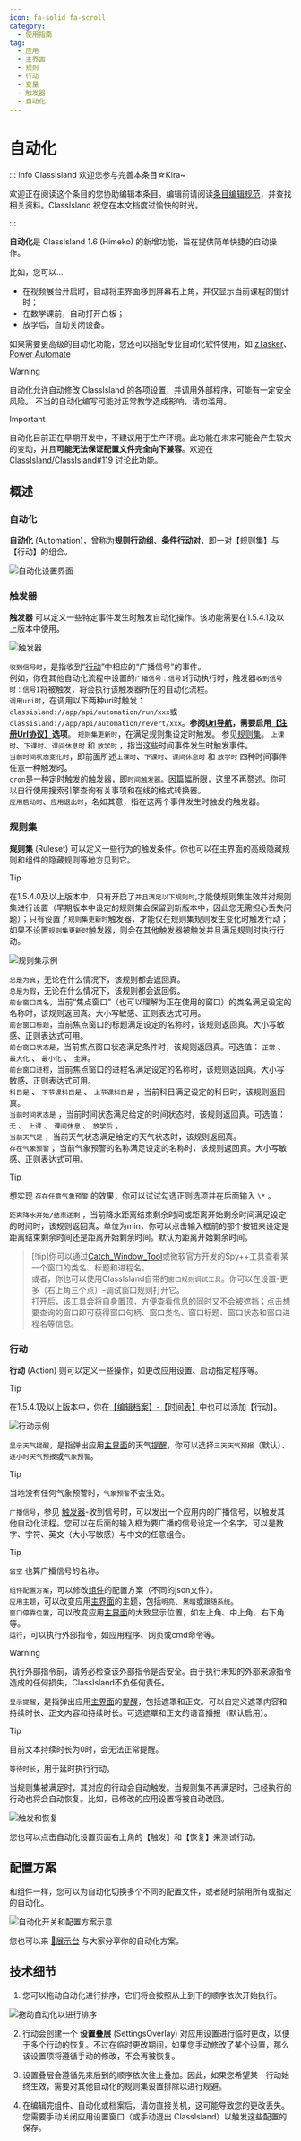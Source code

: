```yaml
---
icon: fa-solid fa-scroll
category:
  - 使用指南
tag:
  - 应用
  - 主界面
  - 规则
  - 行动
  - 变量
  - 触发器
  - 自动化
---
```


# 自动化

::: info ClassIsland 欢迎您参与完善本条目☆Kira~

欢迎正在阅读这个条目的您协助编辑本条目。编辑前请阅读[条目编辑规范](../community/contributing.html)，并查找相关资料。ClassIsland 祝您在本文档度过愉快的时光。

:::

**自动化**是 ClassIsland 1.6 (Himeko) 的新增功能，旨在提供简单快捷的自动操作。  

比如，您可以…

- 在视频展台开启时，自动将主界面移到屏幕右上角，并仅显示当前课程的倒计时；
- 在数学课前，自动打开白板；
- 放学后，自动关闭设备。

如果需要更高级的自动化功能，您还可以搭配专业自动化软件使用，如 [zTasker](https://everauto.net/cn/index.html)、[Power Automate](https://www.microsoft.com/zh-cn/power-platform/products/power-automate)

> [!warning]
> 自动化允许自动修改 ClassIsland 的各项设置，并调用外部程序，可能有一定安全风险。
> 不当的自动化编写可能对正常教学造成影响，请勿滥用。

> [!important]
> 自动化目前正在早期开发中，不建议用于生产环境。此功能在未来可能会产生较大的变动，并且**可能无法保证配置文件完全向下兼容**。欢迎在 [ClassIsland/ClassIsland#119](https://github.com/ClassIsland/ClassIsland/issues/119/) 讨论此功能。

## 概述

### 自动化

**自动化** (Automation)，曾称为**规则行动组**、**条件行动对**，即一对【规则集】与【行动】的组合。

![自动化设置界面](image\automation\自动化：应用设置界面.png)

### 触发器

**触发器** 可以定义一些特定事件发生时触发自动化操作。该功能需要在1.5.4.1及以上版本中使用。

![触发器](image\automation\触发器.png)

`收到信号时`，是指收到“[行动](#行动)”中相应的“广播信号”的事件。  
例如，你在其他自动化流程中设置的`广播信号：信号1`行动执行时，触发器`收到信号时：信号1`将被触发，将会执行该触发器所在的自动化流程。  
`调用uri时`，在调用以下两种uri时触发：`classisland://app/api/automation/run/xxx`或`classisland://app/api/automation/revert/xxx`。__参阅[Uri导航](./uri-navigation.md)，需要启用[【注册Url协议】](./uri-navigation.md#注册-url-协议)选项__。
`规则集更新时`，在满足规则集设定时触发。 参见[规则集](#规则集)。 
`上课时`、`下课时`、`课间休息时` 和 `放学时` ，指当这些时间事件发生时触发事件。  
`当前时间状态变化时`，即前面所述`上课时`、`下课时`、`课间休息时` 和 `放学时` 四种时间事件任意一种触发时。  
`cron`是一种定时触发的触发器，即`时间触发器`。因篇幅所限，这里不再赘述。你可以自行使用搜索引擎查询有关事项和在线的格式转换器。  
`应用启动时`、`应用退出时`，名如其意，指在这两个事件发生时触发的触发器。

### 规则集

**规则集** (Ruleset) 可以定义一些行为的触发条件。你也可以在主界面的高级隐藏规则和组件的隐藏规则等地方见到它。

> [!tip] 
> 在1.5.4.0及以上版本中，只有开启了`并且满足以下规则时`,才能使规则集生效并对规则集进行设置（早期版本中设定的规则集会保留到新版本中，因此您无需担心丢失问题）；只有设置了`规则集更新时`触发器，才能仅在规则集规则发生变化时触发行动；如果不设置`规则集更新时`触发器，则会在其他触发器被触发并且满足规则时执行行动。  

![规则集示例](image\automation\规则集示例.png)
 

`总是为真`，无论在什么情况下，该规则都会返回真。  
`总是为假`，无论在什么情况下，该规则都会返回假。    
`前台窗口类名`，当前“焦点窗口”（也可以理解为正在使用的窗口）的类名满足设定的名称时，该规则返回真。大小写敏感、正则表达式可用。  
`前台窗口标题`，当前焦点窗口的标题满足设定的名称时，该规则返回真。大小写敏感、正则表达式可用。  
`前台窗口状态是`，当前焦点窗口状态满足条件时，该规则返回真。可选值： `正常` 、  `最大化` 、 `最小化` 、 `全屏`。  
`前台窗口进程`，当前焦点窗口的进程名满足设定的名称时，该规则返回真。大小写敏感、正则表达式可用。  
`科目是` 、 `下节课科目是` 、  `上节课科目是` ，当前科目满足设定的科目时，该规则返回真。  
`当前时间状态是` ，当前时间状态满足给定的时间状态时，该规则返回真。可选值：`无` 、 `上课` 、 `课间休息` 、 `放学后` 。  
`当前天气是` ，当前天气状态满足给定的天气状态时，该规则返回真。  
`存在气象预警` ，当前气象预警的名称满足设定的名称时，该规则返回真。大小写敏感、正则表达式可用。  
> [!tip]
> 想实现 `存在任意气象预警` 的效果，你可以试试勾选正则选项并在后面输入 `\*` 。  

`距离降水开始/结束还剩` ，当前降水距离结束剩余时间或距离开始剩余时间满足设定的时间时，该规则返回真。单位为min，你可以点击输入框前的那个按钮来设定是距离结束剩余时间还是距离开始剩余时间。默认为距离开始剩余时间。  

>[!tip]你可以通过[Catch_Window_Tool](https://github.com/SRInternet-Studio/Catch_Window_Tool)或微软官方开发的Spy++工具查看某一个窗口的类名、标题和进程名。  
>或者，你也可以使用ClassIsland自带的`窗口规则调试工具`。你可以在设置-更多（右上角三个点）-调试窗口规则打开它。  
打开后，该工具会将自身置顶，方便查看信息的同时又不会被遮挡；点击想要查询的窗口即可获得窗口句柄、窗口类名、窗口标题、窗口状态和窗口进程名等信息。    


### 行动

**行动** (Action) 则可以定义一些操作，如更改应用设置、启动指定程序等。

> [!tip] 
> 在1.5.4.1及以上版本中，你在[【编辑档案】-【时间表】](./profile/time-layout.md)中也可以添加【行动】。

![行动示例](image\automation\行动示例.png)

`显示天气提醒`，是指弹出应用[主界面](basic.md#主界面)的天气[提醒](notifications.md)，你可以选择`三天天气预报`（默认）、`逐小时天气预报`或`气象预警`。
>[!tip]  
>当地没有任何气象预警时，`气象预警`不会生效。  

`广播信号`，参见 [触发器](#触发器)-收到信号时，可以发出一个应用内的广播信号，以触发其他自动化流程。您可以在后面的输入框为要广播的信号设定一个名字，可以是数字、字符、英文（大小写敏感）与中文的任意组合。  
> [!tip]
> `留空` 也算广播信号的名称。

`组件配置方案`，可以修改[组件](basic.md#组件)的配置方案（不同的json文件）。  
`应用主题`，可以改变应用[主界面](basic.md#主界面)的主题，包括`明亮`、`黑暗`或`跟随系统`。  
`窗口停靠位置`，可以改变应用[主界面](basic.md#主界面)的大致显示位置，如左上角、中上角、右下角等。  
`运行`，可以执行外部指令，如应用程序、网页或cmd命令等。  
> [!warning]  
> 执行外部指令前，请务必检查该外部指令是否安全。由于执行未知的外部来源指令造成的任何损失，ClassIsland不负任何责任。  

`显示提醒`，是指弹出应用[主界面](basic.md#主界面)的[提醒](notifications.md)，包括遮罩和正文。可以自定义遮罩内容和持续时长、正文内容和持续时长。可选遮罩和正文的语音播报（默认启用）。
>[!tip]
>目前文本持续时长为0时，会无法正常提醒。  

`等待时长`，用于延时执行行动。  

当规则集被满足时，其对应的行动会自动触发。当规则集不再满足时，已经执行的行动也将会自动恢复。比如，已修改的应用设置将被自动改回。

![触发和恢复](image\automation\触发和恢复.png)

您也可以点击自动化设置页面右上角的【触发】和【恢复】来测试行动。  

## 配置方案

和组件一样，您可以为自动化切换多个不同的配置文件，或者随时禁用所有或指定的自动化。

![自动化开关和配置方案示意](image\automation\自动化开关和配置方案.png)

您也可以来 [🙌展示台](https://github.com/ClassIsland/ClassIsland/discussions/categories/%E7%BB%84%E4%BB%B6%E9%85%8D%E7%BD%AE%E5%88%86%E4%BA%AB) 与大家分享你的自动化方案。

## 技术细节

1. 您可以拖动自动化进行排序，它们将会按照从上到下的顺序依次开始执行。

![拖动自动化以进行排序](image\automation\排序自动化.png)

2. 行动会创建一个 **设置叠层** (SettingsOverlay) 对应用设置进行临时更改，以便于多个行动的恢复。不过在临时更改期间，如果您手动修改了某个设置，那么该设置项将遵循手动的修改，不会再被恢复。

3. 设置叠层会遵循先来后到的顺序依次往上叠加。因此，如果您希望某一行动始终生效，需要对其他自动化的规则集设置排除以进行规避。

4. 在编辑完组件、自动化或档案后，请勿直接关机，这可能导致您的更改丢失。您需要手动关闭应用设置窗口（或手动退出 ClassIsland）以触发这些配置的保存。
